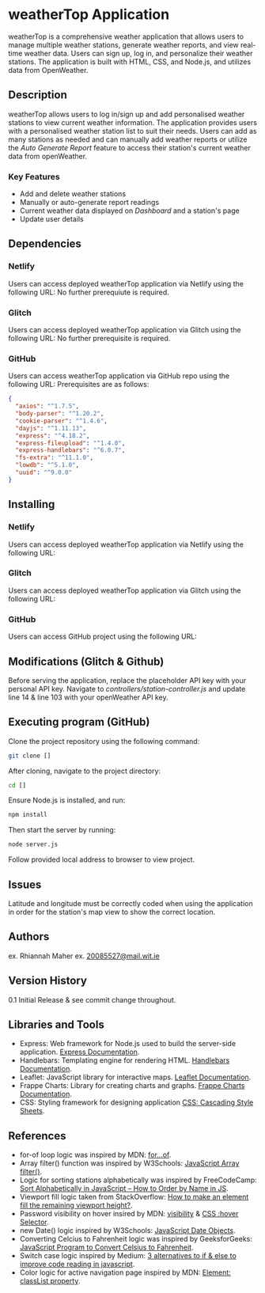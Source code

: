 # weatherTop Application
weatherTop is a comprehensive weather application that allows users to manage multiple weather stations, generate weather reports, and view real-time weather data. Users can sign up, log in, and personalize their weather stations. The application is built with HTML, CSS, and Node.js, and utilizes data from OpenWeather.

## Description
weatherTop allows users to log in/sign up and add personalised weather stations to view current weather information. 
The application provides users with a personalised weather station list to suit their needs.
Users can add as many stations as needed and can manually add weather reports or utilize the _Auto Generate Report_ feature to access their station's current weather data from openWeather.

### Key Features
- Add and delete weather stations
- Manually or auto-generate report readings
- Current weather data displayed on _Dashboard_ and a station's page
- Update user details

## Dependencies

### Netlify
Users can access deployed weatherTop application via Netlify using the following URL:
No further prerequiute is required.

### Glitch
Users can access deployed weatherTop application via Glitch using the following URL:
No further prerequisite is required.

### GitHub
Users can access weatherTop application via GitHub repo using the following URL:
Prerequisites are as follows:
```json
{
  "axios": "^1.7.5",
  "body-parser": "^1.20.2",
  "cookie-parser": "^1.4.6",
  "dayjs": "^1.11.13",
  "express": "^4.18.2",
  "express-fileupload": "^1.4.0",
  "express-handlebars": "^6.0.7",
  "fs-extra": "^11.1.0",
  "lowdb": "^5.1.0",
  "uuid": "^9.0.0"
}
```
## Installing

### Netlify
Users can access deployed weatherTop application via Netlify using the following URL:

### Glitch
Users can access deployed weatherTop application via Glitch using the following URL:

### GitHub
Users can access GitHub project using the following URL:

## Modifications (Glitch & Github)
Before serving the application, replace the placeholder API key with your personal API key. 
Navigate to _controllers/station-controller.js_ and update line 14 & line 103 with your openWeather API key.

## Executing program (GitHub)
Clone the project repository using the following command:
```bash
git clone []
```
After cloning, navigate to the project directory:
```bash
cd []
```
Ensure Node.js is installed, and run:
```bash
npm install
```
Then start the server by running:
```bash
node server.js
```
Follow provided local address to browser to view project.

## Issues
Latitude and longitude must be correctly coded when using the application in order for the station's map view to show the correct location.

## Authors
ex. Rhiannah Maher
ex. 20085527@mail.wit.ie

## Version History
0.1
Initial Release & see commit change throughout.

## Libraries and Tools
- Express: Web framework for Node.js used to build the server-side application. [Express Documentation](https://expressjs.com/).
- Handlebars: Templating engine for rendering HTML. [Handlebars Documentation](https://handlebarsjs.com/guide/).
- Leaflet: JavaScript library for interactive maps. [Leaflet Documentation](https://leafletjs.com/reference.html).
- Frappe Charts: Library for creating charts and graphs. [Frappe Charts Documentation](https://frappe.io/charts/docs).
- CSS: Styling framework for designing application [CSS: Cascading Style Sheets](https://developer.mozilla.org/en-US/docs/Web/CSS).

## References
- for-of loop logic was inspired by MDN: [for...of](https://developer.mozilla.org/en-US/docs/Web/JavaScript/Reference/Statements/for...of).
- Array filter() function was inspired by W3Schools: [JavaScript Array filter()](https://www.w3schools.com/jsref/jsref_filter.asp).
- Logic for sorting stations alphabetically was inspired by FreeCodeCamp: [Sort Alphabetically in JavaScript – How to Order by Name in JS](https://www.freecodecamp.org/news/how-to-sort-alphabetically-in-javascript/).
- Viewport fill logic taken from StackOverflow: [How to make an element fill the remaining viewport height?](https://stackoverflow.com/questions/50043803/how-to-make-an-element-fill-the-remaining-viewport-height).
- Password visibility on hover insired by MDN: [visibility](https://developer.mozilla.org/en-US/docs/Web/CSS/visibility) & [CSS :hover Selector](https://www.w3schools.com/cssref/sel_hover.php).
- new Date() logic inspired by W3Schools: [JavaScript Date Objects](https://www.w3schools.com/js/js_dates.asp).
- Converting Celcius to Fahrenheit logic was inspired by GeeksforGeeks: [JavaScript Program to Convert Celsius to Fahrenheit](https://www.geeksforgeeks.org/javascript-program-to-convert-celsius-to-fahrenheit/).
- Switch case logic inspired by Medium: [3 alternatives to if & else to improve code reading in javascript](https://medium.com/@sulistef/3-alternatives-to-if-else-to-improve-code-reading-in-javascript-8e624a2c1343).
- Color logic for active navigation page inspired by MDN: [Element: classList property](https://developer.mozilla.org/en-US/docs/Web/API/Element/classList). 
